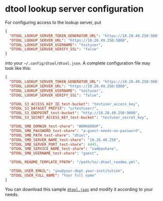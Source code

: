 # dtool lookup server configuration

For configuring access to the lookup server, put   

```json
{
  "DTOOL_LOOKUP_SERVER_TOKEN_GENERATOR_URL": "https://10.20.49.250:5001/token",
  "DTOOL_LOOKUP_SERVER_URL": "https://10.20.49.250:5000",
  "DTOOL_LOOKUP_SERVER_USERNAME": "testuser",
  "DTOOL_LOOKUP_SERVER_VERIFY_SSL": "false"
}
```

into your `~/.config/dtool/dtool.json`.
A complete configuration file may look like this: 

```json
{
  "DTOOL_LOOKUP_SERVER_TOKEN_GENERATOR_URL": "https://10.20.49.250:5001/token",
  "DTOOL_LOOKUP_SERVER_URL": "https://10.20.49.250:5000",
  "DTOOL_LOOKUP_SERVER_USERNAME": "testuser",
  "DTOOL_LOOKUP_SERVER_VERIFY_SSL": "false",

  "DTOOL_S3_ACCESS_KEY_ID_test-bucket": "testuser_access_key",
  "DTOOL_S3_DATASET_PREFIX": "u/testuser/",
  "DTOOL_S3_ENDPOINT_test-bucket": "http://10.20.49.250:9000",
  "DTOOL_S3_SECRET_ACCESS_KEY_test-bucket": "testuser_secret_key",

  "DTOOL_SMB_DOMAIN_test-share": "WORKGROUP",
  "DTOOL_SMB_PASSWORD_test-share": "a-guest-needs-no-password",
  "DTOOL_SMB_PATH_test-share": "dtool",
  "DTOOL_SMB_SERVER_NAME_test-share": "10.20.49.250",
  "DTOOL_SMB_SERVER_PORT_test-share": 4445,
  "DTOOL_SMB_SERVICE_NAME_test-share": "sambashare",
  "DTOOL_SMB_USERNAME_test-share": "guest",

  "DTOOL_README_TEMPLATE_FPATH": "/path/to/.dtool_readme.yml",

  "DTOOL_USER_EMAIL": "you@your-dept.your-institution",
  "DTOOL_USER_FULL_NAME": "Your full name"
}
```

You can download this sample [`dtool.json`](../../samples/dtool.json)
and modify it according to your needs.
